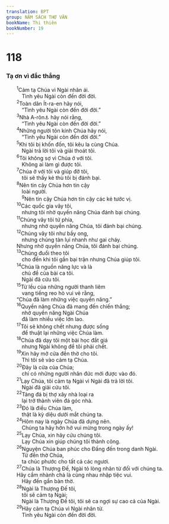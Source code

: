 ```yaml
---
translation: BPT
group: NĂM SÁCH THƠ VĂN
bookName: Thi thiên 
bookNumber: 19
---
```


<div class="title"><h1>118</h1><h3>Tạ ơn vì đắc thắng</h3></div>
<span class="verse thi_118_1">  <sup>1</sup>Cảm tạ Chúa vì Ngài nhân ái.<br/>   Tình yêu Ngài còn đến đời đời.<br/></span>
<span class="verse thi_118_2">  <sup>2</sup>Toàn dân Ít-ra-en hãy nói,<br/>   “Tình yêu Ngài còn đến đời đời.”<br/></span>
<span class="verse thi_118_3">  <sup>3</sup>Nhà A-rôn<a data-toggle="tooltip" data-placement="bottom" title="Nghĩa là “các thầy tế lễ.”">⚓</a> hãy nói rằng,<br/>   “Tình yêu Ngài còn đến đời đời.”<br/></span>
<span class="verse thi_118_4">  <sup>4</sup>Những người tôn kính Chúa hãy nói,<br/>   “Tình yêu Ngài còn đến đời đời.”<br/></span>
<span class="verse thi_118_5">  <sup>5</sup>Khi tôi bị khốn đốn, tôi kêu la cùng Chúa.<br/>   Ngài trả lời tôi và giải thoát tôi.<br/></span>
<span class="verse thi_118_6">  <sup>6</sup>Tôi không sợ vì Chúa ở với tôi.<br/>   Không ai làm gì được tôi.<br/></span>
<span class="verse thi_118_7">  <sup>7</sup>Chúa ở với tôi và giúp đỡ tôi,<br/>   tôi sẽ thấy kẻ thù tôi bị đánh bại.<br/></span>
<span class="verse thi_118_8">  <sup>8</sup>Nên tin cậy Chúa hơn tin cậy<br/>   loài người.<br/></span>
<span class="verse thi_118_9">   <sup>9</sup>Nên tin cậy Chúa hơn tin cậy các kẻ tước vị.<br/></span>
<span class="verse thi_118_10">  <sup>10</sup>Các quốc gia vây tôi,<br/>   nhưng tôi nhờ quyền năng Chúa đánh bại chúng.<br/></span>
<span class="verse thi_118_11">  <sup>11</sup>Chúng vây tôi tứ phía,<br/>   nhưng nhờ quyền năng Chúa, tôi đánh bại chúng.<br/></span>
<span class="verse thi_118_12">  <sup>12</sup>Chúng vây tôi như bầy ong,<br/>   nhưng chúng tàn lụi nhanh như gai cháy.<br/>  Nhưng nhờ quyền năng Chúa, tôi đánh bại chúng.<br/></span>
<span class="verse thi_118_13">  <sup>13</sup>Chúng đuổi theo tôi<br/>   cho đến khi tôi gần bại trận nhưng Chúa giúp tôi.<br/></span>
<span class="verse thi_118_14">  <sup>14</sup>Chúa là nguồn năng lực và là<br/>   chủ đề của bài ca tôi.<br/>   Ngài đã cứu tôi.<br/></span>
<span class="verse thi_118_15">  <sup>15</sup>Từ lều của những người thanh liêm<br/>   vang tiếng reo hò vui vẻ rằng,<br/>  “Chúa đã làm những việc quyền năng.”<br/></span>
<span class="verse thi_118_16">  <sup>16</sup>Quyền năng Chúa đã mang đến chiến thắng;<br/>   nhờ quyền năng Ngài Chúa<br/>   đã làm nhiều việc lớn lao.<br/></span>
<span class="verse thi_118_17">  <sup>17</sup>Tôi sẽ không chết nhưng được sống<br/>   để thuật lại những việc Chúa làm.<br/></span>
<span class="verse thi_118_18">  <sup>18</sup>Chúa đã dạy tôi một bài học đắt giá<br/>   nhưng Ngài không để tôi phải chết.<br/></span>
<span class="verse thi_118_19">  <sup>19</sup>Xin hãy mở cửa đền thờ cho tôi.<br/>   Thì tôi sẽ vào cảm tạ Chúa.<br/></span>
<span class="verse thi_118_20">  <sup>20</sup>Đây là cửa của Chúa;<br/>   chỉ có những người nhân đức mới được vào đó.<br/></span>
<span class="verse thi_118_21">  <sup>21</sup>Lạy Chúa, tôi cảm tạ Ngài vì Ngài đã trả lời tôi.<br/>   Ngài đã giải cứu tôi.<br/></span>
<span class="verse thi_118_22">  <sup>22</sup>Tảng đá bị thợ xây nhà loại ra<br/>   lại trở thành viên đá góc nhà.<br/></span>
<span class="verse thi_118_23">  <sup>23</sup>Đó là điều Chúa làm,<br/>   thật là kỳ diệu dưới mắt chúng ta.<br/></span>
<span class="verse thi_118_24">  <sup>24</sup>Hôm nay là ngày Chúa đã dựng nên.<br/>   Chúng ta hãy hớn hở vui mừng trong ngày ấy!<br/></span>
<span class="verse thi_118_25">  <sup>25</sup>Lạy Chúa, xin hãy cứu chúng tôi.<br/>   Lạy Chúa xin giúp chúng tôi thành công.<br/></span>
<span class="verse thi_118_26">  <sup>26</sup>Nguyện Chúa ban phúc cho Đấng đến trong danh Ngài.<br/>   Từ đền thờ Chúa,<br/>   ta chúc phước cho tất cả các ngươi.<br/></span>
<span class="verse thi_118_27">  <sup>27</sup>Chúa là Thượng Đế, Ngài tỏ lòng nhân từ đối với chúng ta.<br/>  Hãy cầm nhành chà là cùng nhau nhập tiệc vui.<br/>   Hãy đến gần bàn thờ.<br/></span>
<span class="verse thi_118_28">  <sup>28</sup>Ngài là Thượng Đế tôi,<br/>   tôi sẽ cảm tạ Ngài;<br/>   Ngài là Thượng Đế tôi, tôi sẽ ca ngợi sự cao cả của Ngài.<br/></span>
<span class="verse thi_118_29">  <sup>29</sup>Hãy cảm tạ Chúa vì Ngài nhân từ.<br/>   Tình yêu Ngài còn đến đời đời.<br/></span>
